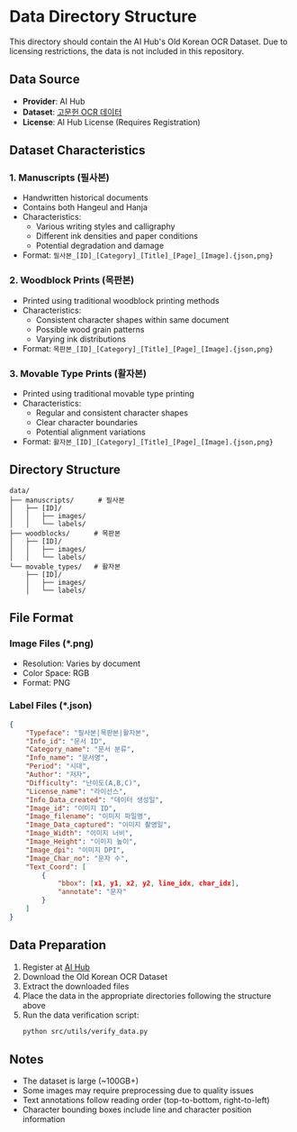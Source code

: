 # Data Directory Structure

This directory should contain the AI Hub's Old Korean OCR Dataset. Due to licensing restrictions, the data is not included in this repository.

## Data Source
- **Provider**: AI Hub
- **Dataset**: [고문헌 OCR 데이터](https://aihub.or.kr/aihubdata/data/view.do?currMenu=115&topMenu=100&dataSetSn=71295)
- **License**: AI Hub License (Requires Registration)

## Dataset Characteristics

### 1. Manuscripts (필사본)
- Handwritten historical documents
- Contains both Hangeul and Hanja
- Characteristics:
  * Various writing styles and calligraphy
  * Different ink densities and paper conditions
  * Potential degradation and damage
- Format: `필사본_[ID]_[Category]_[Title]_[Page]_[Image].{json,png}`

### 2. Woodblock Prints (목판본)
- Printed using traditional woodblock printing methods
- Characteristics:
  * Consistent character shapes within same document
  * Possible wood grain patterns
  * Varying ink distributions
- Format: `목판본_[ID]_[Category]_[Title]_[Page]_[Image].{json,png}`

### 3. Movable Type Prints (활자본)
- Printed using traditional movable type printing
- Characteristics:
  * Regular and consistent character shapes
  * Clear character boundaries
  * Potential alignment variations
- Format: `활자본_[ID]_[Category]_[Title]_[Page]_[Image].{json,png}`

## Directory Structure
```
data/
├── manuscripts/      # 필사본
│   ├── [ID]/
│   │   ├── images/
│   │   └── labels/
├── woodblocks/      # 목판본
│   ├── [ID]/
│   │   ├── images/
│   │   └── labels/
└── movable_types/   # 활자본
    ├── [ID]/
    │   ├── images/
    │   └── labels/
```

## File Format

### Image Files (*.png)
- Resolution: Varies by document
- Color Space: RGB
- Format: PNG

### Label Files (*.json)
```json
{
    "Typeface": "필사본|목판본|활자본",
    "Info_id": "문서 ID",
    "Category_name": "문서 분류",
    "Info_name": "문서명",
    "Period": "시대",
    "Author": "저자",
    "Difficulty": "난이도(A,B,C)",
    "License_name": "라이선스",
    "Info_Data_created": "데이터 생성일",
    "Image_id": "이미지 ID",
    "Image_filename": "이미지 파일명",
    "Image_Data_captured": "이미지 촬영일",
    "Image_Width": "이미지 너비",
    "Image_Height": "이미지 높이",
    "Image_dpi": "이미지 DPI",
    "Image_Char_no": "문자 수",
    "Text_Coord": [
        {
            "bbox": [x1, y1, x2, y2, line_idx, char_idx],
            "annotate": "문자"
        }
    ]
}
```

## Data Preparation

1. Register at [AI Hub](https://aihub.or.kr)
2. Download the Old Korean OCR Dataset
3. Extract the downloaded files
4. Place the data in the appropriate directories following the structure above
5. Run the data verification script:
   ```bash
   python src/utils/verify_data.py
   ```

## Notes
- The dataset is large (~100GB+)
- Some images may require preprocessing due to quality issues
- Text annotations follow reading order (top-to-bottom, right-to-left)
- Character bounding boxes include line and character position information 